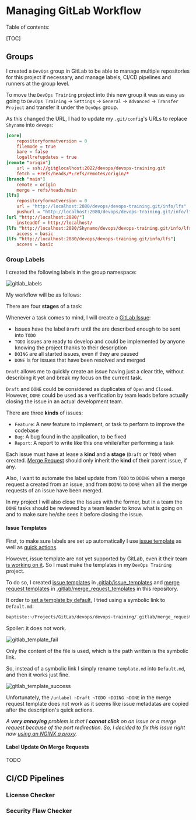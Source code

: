 # Managing GitLab Workflow

Table of contents:

[TOC]

## Groups

I created a `DevOps` group in GitLab to be able to manage multiple repositories for this project if necessary, and manage labels, CI/CD pipelines and runners at the group level.

To move the `DevOps Training` project into this new group it was as easy as going to `DevOps Training` -> `Settings` -> `General` -> `Advanced` -> `Transfer Project` and transfer it under the `DevOps` group.

As this changed the URL, I had to update my `.git/config`'s URLs to replace `Shynamo` into `devops`:

```toml
[core]
    repositoryformatversion = 0
    filemode = true
    bare = false
    logallrefupdates = true
[remote "origin"]
    url = ssh://git@localhost:2022/devops/devops-training.git
    fetch = +refs/heads/*:refs/remotes/origin/*
[branch "main"]
    remote = origin
    merge = refs/heads/main
[lfs]
    repositoryformatversion = 0
    url = "http://localhost:2080/devops/devops-training.git/info/lfs"
    pushurl = "http://localhost:2080/devops/devops-training.git/info/lfs"
[url "http://localhost:2080/"]
    insteadOf = http://localhost/
[lfs "http://localhost:2080/Shynamo/devops/devops-training.git/info/lfs"]
    access = basic
[lfs "http://localhost:2080/devops/devops-training.git/info/lfs"]
    access = basic
```

### Group Labels

I created the following labels in the group namespace:

![gitlab_labels](assets/gitlab_labels.png)

My workflow will be as follows:

There are four **stages** of a task:

Whenever a task comes to mind, I will create a [GitLab Issue](https://docs.gitlab.com/ee/user/project/issues/):

- Issues have the label `Draft` until the are described enough to be sent into `TODO`
- `TODO` issues are ready to develop and could be implemented by anyone knowing the project thanks to their description
- `DOING` are all started issues, even if they are paused
- `DONE` is for issues that have been resolved and merged

`Draft` allows me to quickly create an issue having just a clear title, without describing it yet and break my focus on the current task.

`Draft` and `DONE` could be considered as duplicates of `Open` and `Closed`. However, `DONE` could be used as a verification by team leads before actually closing the issue in an actual development team.

There are three **kinds** of issues:

- `Feature`: A new feature to implement, or task to perform to improve the codebase
- `Bug`: A bug found in the application, to be fixed
- `Report`: A report to write like this one while/after performing a task

Each issue must have at lease a **kind** and a **stage** (`Draft` or `TODO`) when created. [Merge Request](https://docs.gitlab.com/ee/user/project/merge_requests/#merge-requests) should only inherit the **kind** of their parent issue, if any.

Also, I want to automate the label update from `TODO` to `DOING` when a merge request a created from an issue, and from `DOING` to `DONE` when all the merge requests of an issue have been merged.

In my project I will also close the Issues with the former, but in a team the `DONE` tasks should be reviewed by a team leader to know what is going on and to make sure he/she sees it before closing the issue.

#### Issue Templates

First, to make sure labels are set up automatically I use [issue template](https://docs.gitlab.com/ee/user/project/description_templates.html#create-an-issue-template) as well as [quick actions](https://docs.gitlab.com/ee/user/project/quick_actions.html#gitlab-quick-actions).

However, issue template are not yet supported by GitLab, even it their team [is working on it](https://gitlab.com/gitlab-org/gitlab/-/issues/7749). So I must make the templates in my `DevOps Training` project.

To do so, I created [issue templates](../.gitlab/issue_templates) in [.gitlab/issue_templates](../.gitlab/issue_templates) and [merge request templates](../.gitlab/merge_request_templates) in [.gitlab/merge_request_templates](../.gitlab/merge_request_templates) in this repository.

It order to [set a template by default](https://docs.gitlab.com/ee/user/project/description_templates.html#set-a-default-template-for-merge-requests-and-issues), I tried using a symbolic link to `Default.md`:

```cmd
baptiste:~/Projects/GitLab/devops/devops-training/.gitlab/merge_request_templates$ ln -s template.md Default.md ln -s template.md Default.md
```

Spoiler: it does not work.

![gitlab_template_fail](assets/gitlab_template_fail.png)

Only the content of the file is used, which is the path written is the symbolic link.

So, instead of a symbolic link I simply rename `template.md` into `Default.md`, and then it works just fine.

![gitlab_template_success](assets/gitlab_template_success.png)

Unfortunately, the `/unlabel ~Draft ~TODO ~DOING ~DONE` in the merge request template does not work as it seems like issue metadatas are copied after the description's quick actions.

*A **very annoying** problem is that I **cannot click** on an issue or a merge request because of the port redirection. So, I decided to fix this issue right now [using an NGINX a proxy](nxginx_proxy.md).*

#### Label Update On Merge Requests

TODO

## CI/CD Pipelines

### License Checker

### Security Flaw Checker
